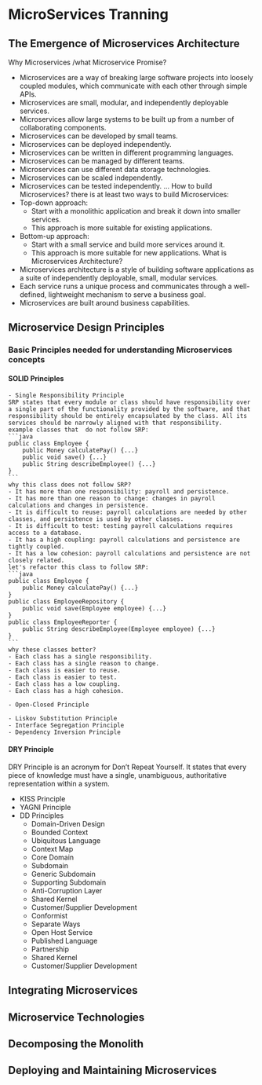 # MicroServices Tranning

## The Emergence of Microservices Architecture
Why Microservices /what Microservice Promise? 
- Microservices are a way of breaking large software projects into loosely coupled modules, which communicate with each other through simple APIs.
- Microservices are small, modular, and independently deployable services.
- Microservices allow large systems to be built up from a number of collaborating components.
- Microservices can be developed by small teams.
- Microservices can be deployed independently.
- Microservices can be written in different programming languages.
- Microservices can be managed by different teams.
- Microservices can use different data storage technologies.
- Microservices can be scaled independently.
- Microservices can be tested independently.
...
How to build Microservices?
there is at least two ways to build Microservices:
- Top-down approach: 
    - Start with a monolithic application and break it down into smaller services.
    - This approach is more suitable for existing applications.
- Bottom-up approach:
    - Start with a small service and build more services around it.
    - This approach is more suitable for new applications.
What is Microservices Architecture?
- Microservices architecture is a style of building software applications as a suite of independently deployable, small, modular services.
- Each service runs a unique process and communicates through a well-defined, lightweight mechanism to serve a business goal.
- Microservices are built around business capabilities.
## Microservice Design Principles
### Basic Principles needed for understanding Microservices concepts
#### SOLID Principles
    - Single Responsibility Principle
    SRP states that every module or class should have responsibility over a single part of the functionality provided by the software, and that responsibility should be entirely encapsulated by the class. All its services should be narrowly aligned with that responsibility. 
    example classes that  do not follow SRP:
    ```java
    public class Employee {
        public Money calculatePay() {...}
        public void save() {...}
        public String describeEmployee() {...}
    }
    ```  
    why this class does not follow SRP?
    - It has more than one responsibility: payroll and persistence.
    - It has more than one reason to change: changes in payroll calculations and changes in persistence.
    - It is difficult to reuse: payroll calculations are needed by other classes, and persistence is used by other classes.
    - It is difficult to test: testing payroll calculations requires access to a database.
    - It has a high coupling: payroll calculations and persistence are tightly coupled.
    - It has a low cohesion: payroll calculations and persistence are not closely related.
    let's refactor this class to follow SRP:
    ```java 
    public class Employee {
        public Money calculatePay() {...}
    }
    public class EmployeeRepository {
        public void save(Employee employee) {...}
    }
    public class EmployeeReporter {
        public String describeEmployee(Employee employee) {...}
    }
    ```
    why these classes better?
    - Each class has a single responsibility.
    - Each class has a single reason to change.
    - Each class is easier to reuse.
    - Each class is easier to test.
    - Each class has a low coupling.
    - Each class has a high cohesion.

    - Open-Closed Principle

    - Liskov Substitution Principle
    - Interface Segregation Principle
    - Dependency Inversion Principle
#### DRY Principle
DRY Principle is an acronym for Don’t Repeat Yourself. It states that every piece of knowledge must have a single, unambiguous, authoritative representation within a system.
- KISS Principle
- YAGNI Principle
- DD Principles
    - Domain-Driven Design
    - Bounded Context
    - Ubiquitous Language
    - Context Map
    - Core Domain
    - Subdomain
    - Generic Subdomain
    - Supporting Subdomain
    - Anti-Corruption Layer
    - Shared Kernel
    - Customer/Supplier Development
    - Conformist
    - Separate Ways
    - Open Host Service
    - Published Language
    - Partnership
    - Shared Kernel
    - Customer/Supplier Development
## Integrating Microservices
## Microservice Technologies
## Decomposing the Monolith
## Deploying and Maintaining Microservices